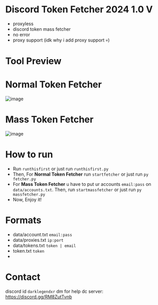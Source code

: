 # Discord Token Fetcher 2024 1.0 V
- proxyless
- discord token mass fetcher
-  no error
-  proxy support (idk why i add proxy support 💀)

# Tool Preview

# Normal Token Fetcher
![image](https://github.com/user-attachments/assets/bbb50672-03bf-4baa-bd53-353ae438d7b8)

# Mass Token Fetcher
![image](https://github.com/user-attachments/assets/9080706d-c3e0-4f16-89e0-ac496067dd91)

# How to run
- Run ``runthisfirst`` or just run ``runthisfirst.py``
- Then, For **Normal Token Fetcher** run ``startfetcher`` or just run ``py fetcher.py``
- For **Mass Token Fetcher** u have to put ur accounts ``email:pass`` on ``data/accounts.txt``. Then, run ``startmassfetcher`` or just run ``py massfetcher.py``
- Now, Enjoy it!

# Formats
- data/account.txt ``email:pass``
- data/proxies.txt ``ip:port``
- data/tokens.txt ``token | email``
- token.txt ``token``
- 
# Contact
discord id ``darklegendxr`` dm for help
dc server: https://discord.gg/RM8ZutTvnb
